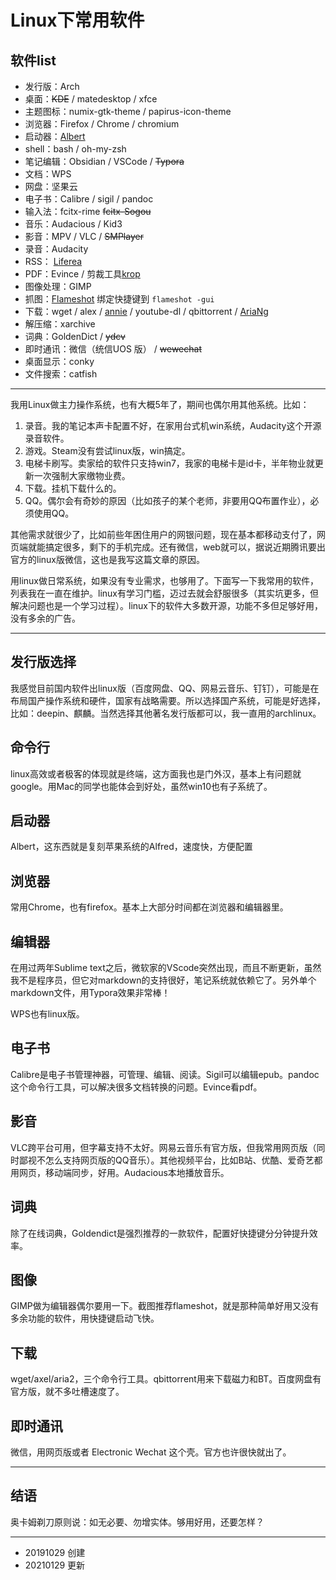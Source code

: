 # Linux下常用软件

## 软件list

- 发行版：Arch
- 桌面：~~KDE~~ / matedesktop / xfce
- 主题图标：numix-gtk-theme / papirus-icon-theme
- 浏览器：Firefox / Chrome / chromium
- 启动器：[Albert](https://albertlauncher.github.io/)
- shell：bash / oh-my-zsh
- 笔记编辑：Obsidian / VSCode / ~~Typora~~
- 文档：WPS 
- 网盘：坚果云
- 电子书：Calibre / sigil / pandoc
- 输入法：fcitx-rime ~~fcitx-Sogou~~
- 音乐：Audacious / Kid3
- 影音：MPV / VLC / ~~SMPlayer~~
- 录音：Audacity
- RSS： [Liferea](https://lzone.de/liferea/)
- PDF：Evince / 剪裁工具[krop](http://arminstraub.com/software/krop) 
- 图像处理：GIMP
- 抓图：[Flameshot](https://github.com/lupoDharkael/flameshot) 绑定快捷键到 `flameshot -gui`
- 下载：wget / alex  / [annie](https://github.com/iawia002/annie) / youtube-dl / qbittorrent  / [AriaNg](https://github.com/mayswind/AriaNg)
- 解压缩：xarchive
- 词典：GoldenDict / ~~ydcv~~
- 即时通讯：微信（统信UOS 版） / ~~wewechat~~
- 桌面显示：conky
- 文件搜索：catfish

---

我用Linux做主力操作系统，也有大概5年了，期间也偶尔用其他系统。比如：

1. 录音。我的笔记本声卡配置不好，在家用台式机win系统，Audacity这个开源录音软件。
2. 游戏。Steam没有尝试linux版，win搞定。
3. 电梯卡刷写。卖家给的软件只支持win7，我家的电梯卡是id卡，半年物业就更新一次强制大家缴物业费。
4. 下载。挂机下载什么的。
5. QQ。偶尔会有奇妙的原因（比如孩子的某个老师，非要用QQ布置作业），必须使用QQ。

其他需求就很少了，比如前些年困住用户的网银问题，现在基本都移动支付了，网页端就能搞定很多，剩下的手机完成。还有微信，web就可以，据说近期腾讯要出官方的linux版微信，这也是我写这篇文章的原因。

用linux做日常系统，如果没有专业需求，也够用了。下面写一下我常用的软件，列表我在一直在维护。linux有学习门槛，迈过去就会舒服很多（其实坑更多，但解决问题也是一个学习过程）。linux下的软件大多数开源，功能不多但足够好用，没有多余的广告。

---

## 发行版选择

我感觉目前国内软件出linux版（百度网盘、QQ、网易云音乐、钉钉），可能是在布局国产操作系统和硬件，国家有战略需要。所以选择国产系统，可能是好选择，比如：deepin、麒麟。当然选择其他著名发行版都可以，我一直用的archlinux。

## 命令行

linux高效或者极客的体现就是终端，这方面我也是门外汉，基本上有问题就google。用Mac的同学也能体会到好处，虽然win10也有子系统了。

## 启动器

Albert，这东西就是复刻苹果系统的Alfred，速度快，方便配置

## 浏览器

常用Chrome，也有firefox。基本上大部分时间都在浏览器和编辑器里。

## 编辑器

在用过两年Sublime text之后，微软家的VScode突然出现，而且不断更新，虽然我不是程序员，但它对markdown的支持很好，笔记系统就依赖它了。另外单个markdown文件，用Typora效果非常棒！

WPS也有linux版。

## 电子书

Calibre是电子书管理神器，可管理、编辑、阅读。Sigil可以编辑epub。pandoc这个命令行工具，可以解决很多文档转换的问题。Evince看pdf。

## 影音

VLC跨平台可用，但字幕支持不太好。网易云音乐有官方版，但我常用网页版（同时鄙视不怎么支持网页版的QQ音乐）。其他视频平台，比如B站、优酷、爱奇艺都用网页，移动端同步，好用。Audacious本地播放音乐。

## 词典

除了在线词典，Goldendict是强烈推荐的一款软件，配置好快捷键分分钟提升效率。

## 图像

GIMP做为编辑器偶尔要用一下。截图推荐flameshot，就是那种简单好用又没有多余功能的软件，用快捷键启动飞快。

## 下载

wget/axel/aria2，三个命令行工具。qbittorrent用来下载磁力和BT。百度网盘有官方版，就不多吐槽速度了。

## 即时通讯

微信，用网页版或者 Electronic Wechat 这个壳。官方也许很快就出了。

---


## 结语

奥卡姆剃刀原则说：如无必要、勿增实体。够用好用，还要怎样？


---

- 20191029 创建
- 20210129 更新


